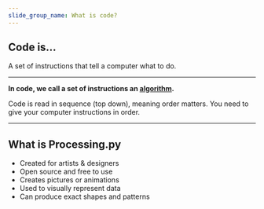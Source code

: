 ```yaml
---
slide_group_name: What is code?
---
```


## Code is...

A set of instructions that tell a computer what to do.

---

**In code, we call a set of instructions an [algorithm](#).**

<aside class="slide-notes">
Code is read in sequence (top down), meaning order matters. You need to give your computer instructions in order.
</aside>

---

## What is Processing.py

* Created for artists & designers
* Open source and free to use
* Creates pictures or animations
* Used to visually represent data
* Can produce exact shapes and patterns
